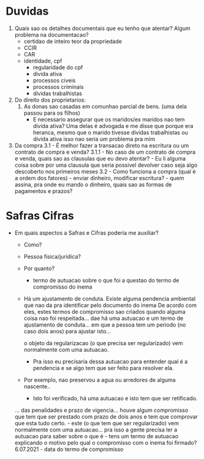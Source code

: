 # Duvidas
  1. Quais sao os detalhes documentais que eu tenho que atentar? 
     Algum problema na documentacao?
       - certidao de inteiro teor da propriedade
       - CCIR
       - CAR
       - identidade, cpf
         - regularidade do cpf
         - divida ativa
         - processos civeis
         - processos criminais
         - dividas trabalhistas
  2. Do direito dos proprietarios:
     1. As donas sao casadas em comunhao parcial de bens. (uma dela passou para os filhos)
        - E necessario assegurar que os maridos/ex maridos nao tem divida ativa?
          Uma delas é advogada e me disse que porque era heranca, mesmo que o marido tivesse dividas trabalhistas ou divida ativa isso nao seria um problema pra mim
  3. Da compra
     3.1 - É melhor fazer a transacao direto na escritura ou um contrato de compra e venda?
       3.1.1 - No caso de um contrato de compra e venda, quais sao as clausulas que eu devo atentar?
             - Eu li alguma coisa sobre por uma clausula que seria possivel devolver caso seja algo descoberto nos primeiros meses
     3.2 - Como funciona a compra (qual é a ordem dos fatores)
         - enviar dinheiro, modificar escritura? 
           - quem assina, pra onde eu mando o dinheiro, quais sao as formas de pagamentos e prazos?

# Safras Cifras
- Em quais aspectos a Safras e Cifras poderia me auxiliar?
  - Como?
  - Pessoa fisica/juridica?
  - Por quanto?
    - termo de autuacao sobre o que foi a questao do termo de compromisso do inema
    
  - Há um ajustamento de conduta. Existe alguma pendencia ambiental que nao da pra identificar pelo documento do inema
    De acordo com eles, estes termos de compromisso sao criados quando alguma coisa nao foi respeitada... 
    dae há uma autuacao e um termo de ajustamento de conduta... em que a pessoa tem um periodo (no caso dois anos) para ajustar isto... 
    
    o objeto da regularizacao (o que precisa ser regularizado) vem normalmente com uma autuacao. 
    - Pra isso eu precisaria dessa autuacao para entender qual é a pendencia e se algo tem que ser feito para resolver ela.



  - Por exemplo, nao preservou a agua ou arredores de alguma nascente..
    - Isto foi verificado, há uma autuacao e isto tem que ser retificado.

  ... das penalidades e prazo de vigencia...
      houve algum compromisso que tem que ser prestado com prazo de dois anos e tem que comprovar que esta tudo certo.
      - este (o que tem que ser regularizado) vem normalmente com uma autuacao... 
        pra isso a gente precisa ler a autuacao para saber sobre o que é
      - tens um termo de autuacao explicando o motivo pelo qual o compromisso com o inema foi firmado?
        6.07.2021 - data do termo de compromisso
